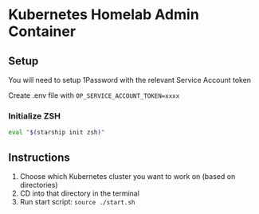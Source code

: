 # Kubernetes Homelab Admin Container

## Setup

You will need to setup 1Password with the relevant Service Account token

Create .env file with `OP_SERVICE_ACCOUNT_TOKEN=xxxx`

### Initialize ZSH

```bash
eval "$(starship init zsh)"
```

## Instructions

1. Choose which Kubernetes cluster you want to work on (based on directories)
1. CD into that directory in the terminal
1. Run start script: `source ./start.sh`
